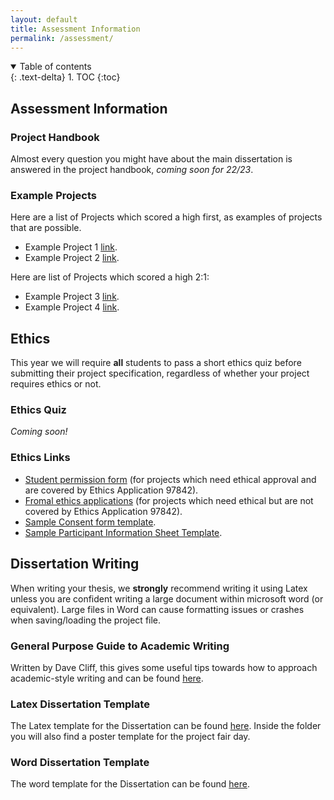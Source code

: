```yaml
---
layout: default
title: Assessment Information
permalink: /assessment/
---
```


<details open markdown="block">
<summary>
Table of contents
</summary>
{: .text-delta}
1. TOC
{:toc}
</details>

## Assessment Information

### Project Handbook

Almost every question you might have about the main dissertation is answered in
the project handbook, *coming soon for 22/23*.

### Example Projects

Here are a list of Projects which scored a high first, as examples of projects that are possible.
* Example Project 1 [link]().
* Example Project 2 [link]().

Here are list of Projects which scored a high 2:1:
* Example Project 3 [link]().
* Example Project 4 [link]().

## Ethics

This year we will require **all** students to pass a short ethics quiz before
submitting their project specification, regardless of whether your project
requires ethics or not.

### Ethics Quiz

*Coming soon!*

### Ethics Links

* [Student permission form](https://uob.sharepoint.com/:w:/t/grp-cs-individual-projects-2022/EYSvunuiAwtFowMxrt1tBnsBED0_hRTQapxkwCJdY5L50g?e=qiC5dj) (for projects which need ethical approval and are
  covered by Ethics Application 97842).
* [Fromal ethics applications](https://orems.bristol.ac.uk/ActivityForm/Index) (for projects which need ethical but are not
  covered by Ethics Application 97842).
* [Sample Consent form template](https://uob.sharepoint.com/:w:/r/teams/grp-cs-individual-projects-2022/Shared%20Documents/General/Consent%20form%20template.docx?d=we4e6ee51558048b088a27fbe5b506d6a&csf=1&web=1&e=xxuNGx).
* [Sample Participant Information Sheet Template](https://uob.sharepoint.com/:w:/r/teams/grp-cs-individual-projects-2022/Shared%20Documents/General/Participant%20Information%20Sheet%20template.docx?d=we0554f2ba5f44cb7b79f628c33b16c60&csf=1&web=1&e=paryxy).

## Dissertation Writing

When writing your thesis, we **strongly** recommend writing it using Latex
unless you are confident writing a large document within microsoft word (or
equivalent). Large files in Word can cause formatting issues or crashes when
saving/loading the project file.

### General Purpose Guide to Academic Writing

Written by Dave Cliff, this gives some useful tips towards how to approach
academic-style writing and can be found [here](https://uob.sharepoint.com/:b:/r/teams/grp-cs-individual-projects-2022/Shared%20Documents/General/TipsOnWriting.pdf?csf=1&web=1&e=SCyJhu).

### Latex Dissertation Template

The Latex template for the Dissertation can be found [here](https://uob.sharepoint.com/:u:/r/teams/grp-cs-individual-projects-2022/Shared%20Documents/General/ThesisTemplate.zip?csf=1&web=1&e=R0wXha). Inside the
folder you will also find a poster template for the project fair day.

### Word Dissertation Template

The word template for the Dissertation can be found [here](https://uob.sharepoint.com/:w:/r/teams/grp-cs-individual-projects-2022/Shared%20Documents/General/ThesisTemplate.docx?d=w77ebb46e867d41a8a89e269f3440c671&csf=1&web=1&e=yzmwjH).
